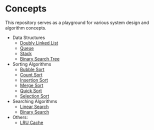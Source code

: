 # Concepts

This repository serves as a playground for various system design and algorithm concepts.

- Data Structures
    - [Doubly Linked List](./pkg/container/list/list.go)
    - [Queue](./pkg/container/queue/queue.go)
    - [Stack](./pkg/container/stack/stack.go)
    - [Binary Search Tree](./pkg/container/bst/bst.go)
- Sorting Algorithms
    - [Bubble Sort](./pkg/sort/bubble.go)
    - [Count Sort](./pkg/sort/count.go)
    - [Insertion Sort](./pkg/sort/insertion.go)
    - [Merge Sort](./pkg/sort/merge.go)
    - [Quick Sort](./pkg/sort/quick.go)
    - [Selection Sort](./pkg/sort/selection.go)
- Searching Algorithms
    - [Linear Search](./pkg/search/linear.go)
    - [Binary Search](./pkg/search/binary.go)
- Others:
    - [LRU Cache](./pkg/cache/lru/lru.go)
